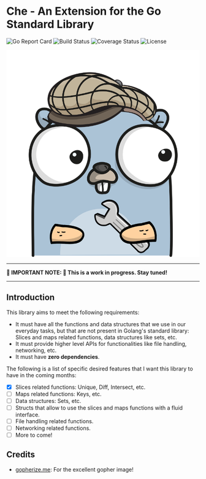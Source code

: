 # Che - An Extension for the Go Standard Library

![Go Report Card](https://goreportcard.com/badge/github.com/comfortablynumb/che)
![Build Status](https://github.com/comfortablynumb/che/actions/workflows/build.yml/badge.svg)
![Coverage Status](https://coveralls.io/repos/github/comfortablynumb/che/badge.svg?branch=main)
![License](https://img.shields.io/github/license/comfortablynumb/che)

![](./docs/images/gopher.png)

---

**:construction_worker: IMPORTANT NOTE: :construction_worker: This is a work in progress. Stay tuned!**

---

## Introduction

This library aims to meet the following requirements:

* It must have all the functions and data structures that we use in our everyday tasks, but that are not present in Golang's standard library: Slices and maps related functions, data structures like sets, etc.
* It must provide higher level APIs for functionalities like file handling, networking, etc.
* It must have **zero dependencies**.

The following is a list of specific desired features that I want this library to have in the coming months:

- [x] Slices related functions: Unique, Diff, Intersect, etc.
- [ ] Maps related functions: Keys, etc.
- [ ] Data structures: Sets, etc.
- [ ] Structs that allow to use the slices and maps functions with a fluid interface.
- [ ] File handling related functions.
- [ ] Networking related functions.
- [ ] More to come!

## Credits

* [gopherize.me](https://gopherize.me/): For the excellent gopher image!
